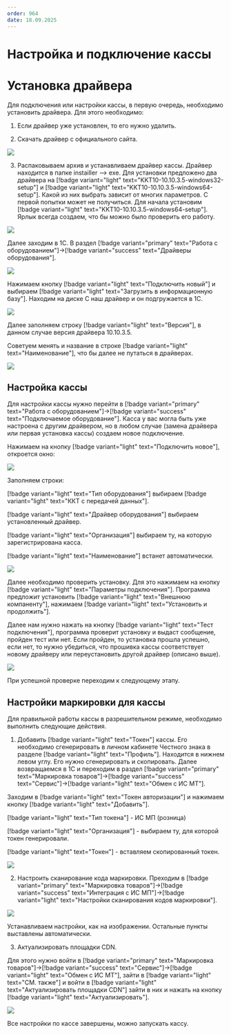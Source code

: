 ```yaml
---
order: 964
date: 18.09.2025
---
```


# Настройка и подключение кассы

# Установка драйвера

Для подключения или настройки кассы, в первую очередь, необходимо установить драйвера. Для этого необходимо:

1. Если драйвер уже установлен, то его нужно удалить.

2. Скачать драйвер с официального сайта.

![](/images/администратор/касса.jpg)

3. Распаковываем архив и устанавливаем драйвер кассы. Драйвер находится в папке instailler --> exe. Для установки предложено два драйвера на [!badge variant="light" text="KKT10-10.10.3.5-windows32-setup"] и [!badge variant="light" text="KKT10-10.10.3.5-windows64-setup"]. Какой из них выбрать зависит от многих параметров. С первой попытки может не получиться. Для начала установим  [!badge variant="light" text="KKT10-10.10.3.5-windows64-setup"]. Ярлык всегда создаем, что бы можно было проверить его работу.

![](/images/администратор/касса.gif)

Далее заходим в 1С. В раздел [!badge variant="primary" text="Работа с оборудованием"]->[!badge variant="success" text="Драйверы оборудования"]. 

![](/images/администратор/касса1.jpg)

Нажимаем кнопку [!badge variant="light" text="Подключить новый"] и выбираем [!badge variant="light" text="Загрузить в информационную базу"]. Находим на диске С наш драйвер и он подгружается в 1С. 

![](/images/администратор/касса1.gif)

Далее заполняем строку [!badge variant="light" text="Версия"], в данном случае версия драйвера 10.10.3.5.

Советуем менять и название в строке [!badge variant="light" text="Наименование"], что бы далее не путаться в драйверах. 

![](/images/администратор/касса3.gif)

## Настройка кассы

Для настройки кассы нужно перейти в [!badge variant="primary" text="Работа с оборудованием"]->[!badge variant="success" text="Подключаемое оборудование"]. Касса у вас могла быть уже настроена с другим драйвером, но в любом случае (замена драйвера или первая установка кассы) создаем новое подключение.

Нажимаем на кнопку [!badge variant="light" text="Подключить новое"], откроется окно:

![](/images/администратор/касса4.jpg)

Заполняем строки:

[!badge variant="light" text="Тип оборудования"] выбираем [!badge variant="light" text="ККТ с передачей данных"].

[!badge variant="light" text="Драйвер оборудования"] выбираем установленный драйвер.

[!badge variant="light" text="Организация"] выбираем ту, на которую зарегистрирована касса.

[!badge variant="light" text="Наименование"] встанет автоматически.

![](/images/администратор/касса4.gif)

Далее необходимо проверить установку. Для это нажимаем на кнопку [!badge variant="light" text="Параметры подключения"]. Программа предложит установить [!badge variant="light" text="Внешнюю компаненту"], нажимаем [!badge variant="light" text="Установить и продолжить"]. 

Далее нам нужно нажать на кнопку [!badge variant="light" text="Тест подключения"], программа проверит установку и выдаст сообщение, пройден тест или нет. Если пройден, то установка прошла успешно, если нет, то нужно убедиться, что прошивка кассы соответствует новому драйверу или переустановить другой драйвер (описано выше).

![](/images/администратор/касса5.gif)

При успешной проверке переходим к следующему этапу.

## Настройки маркировки для кассы

Для правильной работы кассы в разрешительном режиме, необходимо выполнить следующие действия.

1. Добавить [!badge variant="light" text="Токен"] кассы. Его необходимо сгенерировать в личном кабинете Честного знака в разделе [!badge variant="light" text="Профиль"]. Находится в нижнем левом углу. Его нужно сгенерировать и скопировать. Далее возвращаемся в 1С и переходим в раздел [!badge variant="primary" text="Маркировка товаров"]->[!badge variant="success" text="Сервис"]->[!badge variant="light" text="Обмен с ИС МТ"]. 

Заходим в [!badge variant="light" text="Токен авторизации"] и нажимаем кнопку [!badge variant="light" text="Добавить"].

[!badge variant="light" text="Тип токена"] - ИС МП (розница)

[!badge variant="light" text="Организация"] - выбираем ту, для которой токен генерировали.

[!badge variant="light" text="Токен"] - вставляем скопированный токен.

![](/images/администратор/касса6.gif)

2. Настроить сканирование кода маркировки. Преходим в [!badge variant="primary" text="Маркировка товаров"]->[!badge variant="success" text="Интеграция с ИС МП"]->[!badge variant="light" text="Настройки сканирования кодов маркировки"].

![](/images/администратор/касса3.jpg)

Устанавливаем настройки, как на изображении. Остальные пункты выставлены автоматически.

3. Актуализировать площадки CDN.

Для этого нужно войти в [!badge variant="primary" text="Маркировка товаров"]->[!badge variant="success" text="Сервис"]->[!badge variant="light" text="Обмен с ИС МТ"], зайти в [!badge variant="light" text="СМ. также"] и войти в [!badge variant="light" text="Актуализировать площадки CDN"] зайти в них и нажать на кнопку [!badge variant="light" text="Актуализировать"].

![](/images/администратор/касса7.gif)

Все настройки по кассе завершены, можно запускать кассу.

